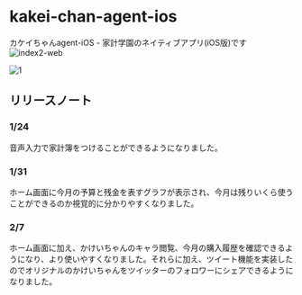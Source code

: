 # kakei-chan-agent-ios
カケイちゃんagent-iOS - 家計学園のネイティブアプリ(iOS版)です
![index2-web](https://user-images.githubusercontent.com/25478176/35639883-f477ec6c-06fe-11e8-8f61-a438a4525bd1.png)

![1](https://user-images.githubusercontent.com/25478176/35639711-6cbe51bc-06fe-11e8-9689-acc2bba25001.png)

## リリースノート

### 1/24
音声入力で家計簿をつけることができるようになりました。

### 1/31
ホーム画面に今月の予算と残金を表すグラフが表示され、今月は残りいくら使うことができるのか視覚的に分かりやすくなりました。

### 2/7
ホーム画面に加え、かけいちゃんのキャラ閲覧、今月の購入履歴を確認できるようになり、より使いやすくなりました。それらに加え、ツイート機能を実装したのでオリジナルのかけいちゃんをツイッターのフォロワーにシェアできるようになりました。
